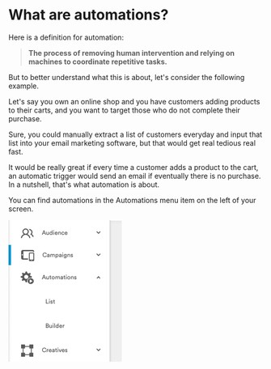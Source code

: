 # What are automations?

Here is a definition for automation:

> **The process of removing human intervention and relying on machines to coordinate repetitive tasks.**

But to better understand what this is about, let's consider the following example.

Let's say you own an online shop and you have customers adding products to their carts, and you want to target those who do not complete their purchase.

Sure, you could manually extract a list of customers everyday and input that list into your email marketing software, but that would get real tedious real fast.

It would be really great if every time a customer adds a product to the cart, an automatic trigger would send an email if eventually there is no purchase. In a nutshell, that's what automation is about.

You can find automations in the Automations menu item on the left of your screen.

![](../.gitbook/assets/image.png)

